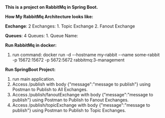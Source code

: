 **This is a project on RabbitMq in Spring Boot.**

**How My RabbitMq Architecture looks like:**

  **Exchange**: 2 Exchanges: 1. Topic Exchange
                             2. Fanout Exchange
     
  **Queues**: 4 Queues: 1. Queue Name:

**Run RabbitMq in docker:**
  1. run command: docker run -d --hostname my-rabbit --name some-rabbit -p 15672:15672 -p 5672:5672 rabbitmq:3-management

**Run SpringBoot Project:**
  1. run main application.
  2. Access /publish with body {"message":"message to publish"} using Postman to Publish to All Exchanges.
  3. Access /publish/fanoutExchange with body {"message":"message to publish"} using Postman to Publish to Fanout Exchanges.
  4. Access /publish/topicExchange with body {"message":"message to publish"} using Postman to Publish to Topic Exchanges.


